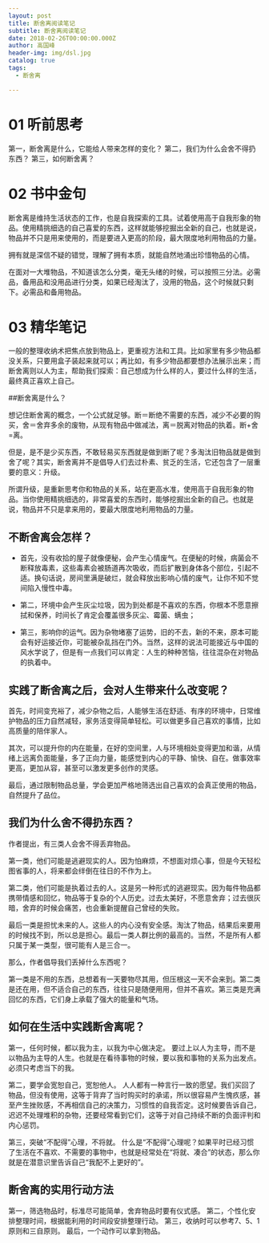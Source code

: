 ```yaml
---
layout: post
title: 断舍离阅读笔记
subtitle: 断舍离阅读笔记
date: 2018-02-26T00:00:00.000Z
author: 高国峰   
header-img: img/dsl.jpg
catalog: true
tags:
  - 断舍离

---
```


#    01 听前思考
第一，断舍离是什么，它能给人带来怎样的变化？
第二，我们为什么会舍不得扔东西？
第三，如何断舍离？

# 02 书中金句
断舍离是维持生活状态的工作，也是自我探索的工具。试着使用高于自我形象的物品。使用精挑细选的自己喜爱的东西，这样就能够挖掘出全新的自己，也就是说，物品并不只是用来使用的，而是要进入更高的阶段，最大限度地利用物品的力量。

拥有就是深信不疑的错觉，理解了拥有本质，就能自然地涌出珍惜物品的心情。

在面对一大堆物品，不知道该怎么分类，毫无头绪的时候，可以按照三分法。必需品，备用品和没用品进行分类，如果已经淘汰了，没用的物品，这个时候就只剩下。必需品和备用物品。

# 03 精华笔记

一般的整理收纳术把焦点放到物品上，更重视方法和工具。比如家里有多少物品都没关系，只要用盒子装起来就可以；再比如，有多少物品都要想办法展示出来；而断舍离则以人为主，帮助我们探索：自己想成为什么样的人，要过什么样的生活，最终真正喜欢上自己。

##断舍离是什么？

想记住断舍离的概念，一个公式就足够。断＝断绝不需要的东西，减少不必要的购买，舍＝舍弃多余的废物，从现有物品中做减法，离＝脱离对物品的执着。断+舍=离。

但是，是不是少买东西，不敢轻易买东西就是做到断了呢？多淘汰旧物品就是做到舍了呢？其实，断舍离并不是倡导人们去过朴素、贫乏的生活，它还包含了一层重要的意义：升级。

所谓升级，是重新思考你和物品的关系，站在更高水准，使用高于自我形象的物品。当你使用精挑细选的，非常喜爱的东西时，能够挖掘出全新的自己。也就是说，物品并不只是拿来用的，要最大限度地利用物品的力量。

## 不断舍离会怎样？

* 首先，没有收拾的屋子就像便秘，会产生心情废气。在便秘的时候，病菌会不断释放毒素，这些毒素会被肠道再次吸收，而后扩散到身体各个部位，引起不适。换句话说，房间里满是破烂，就会释放出影响心情的废气，让你不知不觉间陷入慢性中毒。

* 第二，环境中会产生灰尘垃圾，因为到处都是不喜欢的东西，你根本不愿意擦拭和保养，时间长了肯定会覆盖很多灰尘、霉菌、螨虫；

* 第三，影响你的运气。因为杂物堵塞了运势，旧的不去，新的不来，原本可能会有好运接近你，可能被杂乱挡在门外。当然，这样的说法可能接近与中国的风水学说了，但是有一点我们可以肯定：人生的种种苦恼，往往混杂在对物品的执着中。

## 实践了断舍离之后，会对人生带来什么改变呢？

首先，时间变充裕了，减少杂物之后，人能够生活在舒适、有序的环境中，日常维护物品的压力自然减轻，家务活变得简单轻松。可以做更多自己喜欢的事情，比如高质量的陪伴家人。

其次，可以提升你的内在能量，在好的空间里，人与环境相处变得更加和谐，从情绪上远离负面能量，多了正向力量，能感觉到内心的平静、愉快、自在。做事效率更高，更加从容，甚至可以激发更多创作的灵感。

最后，通过限制物品总量，学会更加严格地筛选出自己喜欢的会真正使用的物品，自然提升了品位。

## 我们为什么舍不得扔东西？

作者提出，有三类人会舍不得丢弃物品。

第一类，他们可能是逃避现实的人。因为怕麻烦，不想面对烦心事，但是今天轻松图省事的人，将来都会绊倒在往日的不作为上。

第二类，他们可能是执着过去的人。这是另一种形式的逃避现实。因为每件物品都携带情感和回忆，物品等于复杂的个人历史。过去太美好，不愿意舍弃；过去很灰暗，舍弃的时候会痛苦，也会重新提醒自己曾经的失败。

最后一类是担忧未来的人。这些人的内心没有安全感。淘汰了物品，结果后来要用的时候找不到，所以总是担心。最后一类人群比例的最高的。当然，不是所有人都只属于某一类型，很可能有人是三合一。

那么，作者倡导我们丢掉什么东西呢？

第一类是不用的东西，总想着有一天要物尽其用，但压根这一天不会来到。第二类是还在用，但不适合自己的东西，往往只是随便用用，但并不喜欢。第三类是充满回忆的东西，它们身上承载了强大的能量和气场。

## 如何在生活中实践断舍离呢？

第一，任何时候，都以我为主，以我为中心做决定。
 要过上以人为主导，而不是以物品为主导的人生。也就是在看待事物的时候，要以我和事物的关系为出发点。必须只考虑当下的我。

第二，要学会宽恕自己，宽恕他人。
 人人都有一种言行一致的愿望。我们买回了物品，但没有使用，这等于背弃了当时购买时的承诺，所以很容易产生愧疚感，甚至产生挫败感，不再相信自己的决策力，习惯性的自我否定。这时候要告诉自己，迟迟不处理堆积的杂物，还要经常看到它们，这等于对自己持续不断的负面评判和内心惩罚。

第三，突破“不配得”心理，不将就。
 什么是“不配得”心理呢？如果平时已经习惯了生活在不喜欢、不需要的事物中，也就是经常处在“将就、凑合”的状态，那么你就是在潜意识里告诉自己“我配不上更好的”。

## 断舍离的实用行动方法

第一，筛选物品时，标准尽可能简单，舍弃物品时要有仪式感。
第二，个性化安排整理时间，根据能利用的时间段安排整理行动。
第三，收纳时可以参考7、5、1原则和三自原则。
最后，一个动作可以拿到物品。
